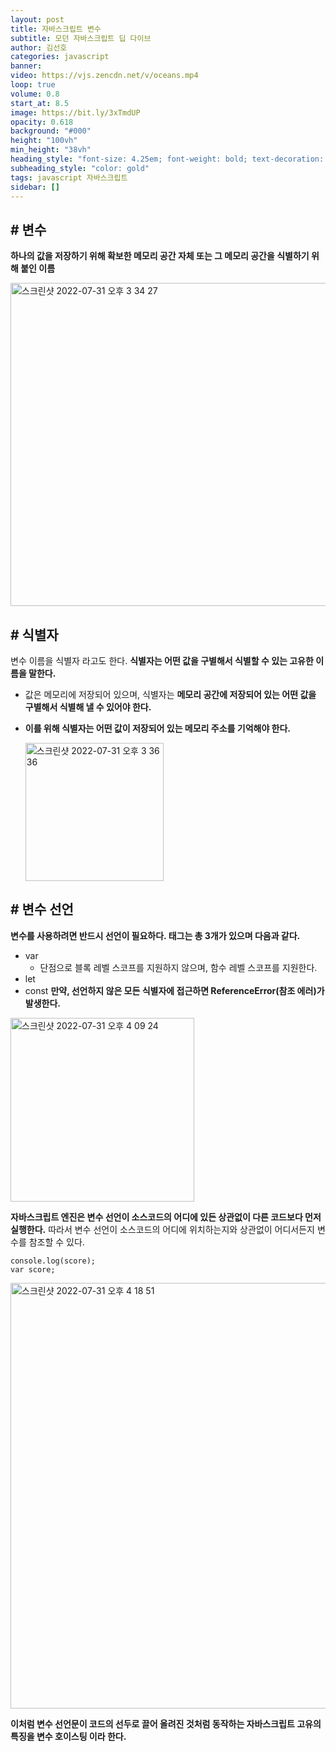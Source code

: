 ```yaml
---
layout: post 
title: 자바스크립트 변수 
subtitle: 모던 자바스크립트 딥 다이브 
author: 김선호 
categories: javascript
banner:
video: https://vjs.zencdn.net/v/oceans.mp4
loop: true 
volume: 0.8 
start_at: 8.5 
image: https://bit.ly/3xTmdUP
opacity: 0.618 
background: "#000"
height: "100vh"
min_height: "38vh"
heading_style: "font-size: 4.25em; font-weight: bold; text-decoration: underline"
subheading_style: "color: gold"
tags: javascript 자바스크립트 
sidebar: []
---
```


## # 변수
**하나의 값을 저장하기 위해 확보한 메모리 공간 자체 또는 그 메모리 공간을 식별하기 위해 붙인 이름**

<img width="517" alt="스크린샷 2022-07-31 오후 3 34 27" src="https://user-images.githubusercontent.com/63573287/182013384-044ecde4-a1a6-4c2c-857e-7590f0a3d018.png">

## # 식별자
변수 이름을 식별자 라고도 한다. **식별자는 어떤 값을 구별해서 식별할 수 있는 고유한 이름을 말한다.**
- 값은 메모리에 저장되어 있으며, 식별자는 **메모리 공간에 저장되어 있는 어떤 값을 구별해서 식별해 낼 수 있어야 한다.**
- **이를 위해 식별자는 어떤 값이 저장되어 있는 메모리 주소를 기억해야 한다.**

  <img width="221" alt="스크린샷 2022-07-31 오후 3 36 36" src="https://user-images.githubusercontent.com/63573287/182013434-14514738-a40c-4661-bd9a-f2156d9c5fc6.png">

## # 변수 선언
**변수를 사용하려면 반드시 선언이 필요하다. 태그는 총 3개가 있으며 다음과 같다.**
- var
  - 단점으로 블록 레벨 스코프를 지원하지 않으며, 함수 레벨 스코프를 지원한다.
- let
- const
**만약, 선언하지 않은 모든 식별자에 접근하면 ReferenceError(참조 에러)가 발생한다.**

<img width="294" alt="스크린샷 2022-07-31 오후 4 09 24" src="https://user-images.githubusercontent.com/63573287/182014435-03004aee-64c9-4aa4-86c4-f7f4cbd6fd26.png">

**자바스크립트 엔진은 변수 선언이 소스코드의 어디에 있든 상관없이 다른 코드보다 먼저 실행한다.** 따라서 변수 선언이 소스코드의 어디에 위치하는지와 상관없이 어디서든지 변수를 참조할 수 있다.

```
console.log(score);
var score;
```
<img width="681" alt="스크린샷 2022-07-31 오후 4 18 51" src="https://user-images.githubusercontent.com/63573287/182014726-6e61cb24-3207-4a03-80c7-c5b3d3fcec89.png">

**이처럼 변수 선언문이 코드의 선두로 끌어 올려진 것처럼 동작하는 자바스크립트 고유의 특징을 변수 호이스팅 이라 한다.**




